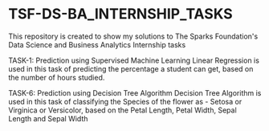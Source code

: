# TSF-DS-BA_INTERNSHIP_TASKS
This repository is created to show my solutions to The Sparks Foundation's Data Science and Business Analytics Internship tasks

TASK-1: Prediction using Supervised Machine Learning
  Linear Regression is used in this task of predicting the percentage a student can get, based on the number of hours studied. 

TASK-6: Prediction using Decision Tree Algorithm
  Decision Tree Algorithm is used in this task of classifying the Species of the flower as - Setosa or Virginica or Versicolor, based on the Petal Length, Petal         Width, Sepal Length and Sepal Width
